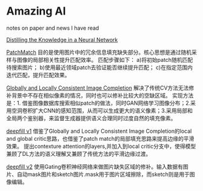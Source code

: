 # Amazing AI
notes on paper and news I have read

[Distilling the Knowledge in a Neural Network](https://arxiv.org/pdf/1503.02531.pdf)

[PatchMatch](https://gfx.cs.princeton.edu/pubs/Barnes_2009_PAR/)
目的是使用图片中的冗余信息填充缺失部分。核心思想是通过随机采样与图像的局部相关性提升匹配效率。
匹配步骤如下：
a)将初始patch随机匹配待搜索图片；
b)使用最近领域patch去验证能否继续提升匹配；
c)在指定范围内迭代匹配，提升匹配效果。

[Globally and Locally Consistent Image Completion](http://iizuka.cs.tsukuba.ac.jp/projects/completion/data/completion_sig2017.pdf)
解决了传统CV方法无法修补背景中不存在相似像素的情况，同时也可以修补比较大的空缺区域。
实现方法是：1. 借鉴图像数据库搜索相似patch的做法，同时GAN网络学习图像分布；2.采用空洞卷积扩大CNN的感知范围，从而可以生成更大的语义像素；3.采用局部和全局两个鉴别器，来监督生成器提供语义合理同时过度自然的填充像素。

[deepfill v1](https://arxiv.org/abs/1801.07892)
借鉴了Globally and Locally Consistent Image Completion的local and global critic思路，也借鉴了patch match的局部填充思路来提高边缘的平滑效果。
提出contexture attention的layers,并加入到local critic分支中，使得模型兼顾了DL方法的语义理解又兼顾了传统方法的平滑边缘过渡。

[deepfill v2](https://arxiv.org/abs/1806.03589)
使用Gating卷积神经网络来做图片缺失区域的修补。输入数据有图片、自动mask图片和sketch图片.mask用于图片区域擦除，而sketch则是用于图像编辑。

